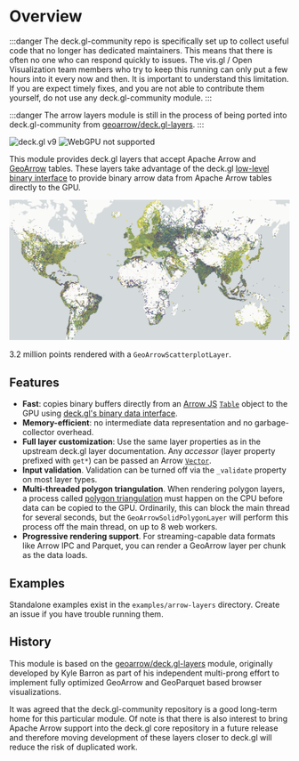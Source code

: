 # Overview

:::danger
The deck.gl-community repo is specifically set up to collect useful code that no longer has dedicated maintainers. This means that there is often no one who can respond quickly to issues. The vis.gl / Open Visualization team members who try to keep this running can only put a few hours into it every now and then. It is important to understand this limitation. If you are expect timely fixes, and you are not able to contribute them yourself, do not use any deck.gl-community module.
:::

:::danger
The arrow layers module is still in the process of being ported into deck.gl-community from [geoarrow/deck.gl-layers](https://github.com/geoarrow/deck.gl-layers).
:::

![deck.gl v9](https://img.shields.io/badge/deck.gl-v9-green.svg?style=flat-square")
![WebGPU not supported](https://img.shields.io/badge/webgpu-no-red.svg?style=flat-square")

This module provides deck.gl layers that accept Apache Arrow and [GeoArrow](https://geoarrow.org) tables. 
These layers take advantage of the deck.gl [low-level binary interface](https://deck.gl/docs/developer-guide/performance#supply-attributes-directly) to provide binary arrow data from Apache Arrow tables directly to the GPU.

![arrow-layers example](./images/hero.jpg)
<p style={{textAlign:"center"}}>3.2 million points rendered with a <code>GeoArrowScatterplotLayer</code>.</p>

## Features

- **Fast**: copies binary buffers directly from an [Arrow JS](https://www.npmjs.com/package/apache-arrow) [`Table`](https://arrow.apache.org/docs/js/classes/Arrow_dom.Table.html) object to the GPU using [deck.gl's binary data interface](https://deck.gl/docs/developer-guide/performance#supply-attributes-directly).
- **Memory-efficient**: no intermediate data representation and no garbage-collector overhead.
- **Full layer customization**: Use the same layer properties as in the upstream deck.gl layer documentation. Any _accessor_ (layer property prefixed with `get*`) can be passed an Arrow [`Vector`](https://arrow.apache.org/docs/js/classes/Arrow_dom.Vector.html).
- **Input validation**. Validation can be turned off via the `_validate` property on most layer types.
- **Multi-threaded polygon triangulation**. When rendering polygon layers, a process called [polygon triangulation](https://en.wikipedia.org/wiki/Polygon_triangulation) must happen on the CPU before data can be copied to the GPU. Ordinarily, this can block the main thread for several seconds, but the `GeoArrowSolidPolygonLayer` will perform this process off the main thread, on up to 8 web workers.
- **Progressive rendering support**. For streaming-capable data formats like Arrow IPC and Parquet, you can render a GeoArrow layer per chunk as the data loads.

## Examples

Standalone examples exist in the `examples/arrow-layers` directory. Create an issue if you have trouble running them.

## History

This module is based on the [geoarrow/deck.gl-layers](https://github.com/geoarrow/deck.gl-layers) module, originally developed by Kyle Barron as part of his independent multi-prong effort to implement fully optimized GeoArrow and GeoParquet based browser visualizations. 

It was agreed that the deck.gl-community repository is a good long-term home for this particular module. Of note is that there is also interest to bring Apache Arrow support into the deck.gl core repository in a future release and therefore moving development of these layers closer to deck.gl will reduce the risk of duplicated work.
